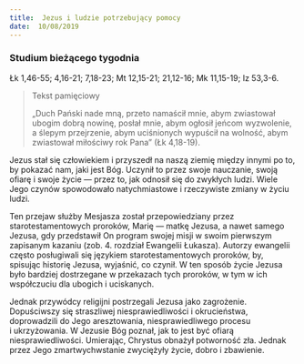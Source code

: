 ```yaml
---
title:  Jezus i ludzie potrzebujący pomocy
date:  10/08/2019
---
```


### Studium bieżącego tygodnia
Łk 1,46-55; 4,16-21; 7,18-23; Mt 12,15-21; 21,12-16; Mk 11,15-19; Iz 53,3-6.

> <p>Tekst pamięciowy</p>
> „Duch Pański nade mną, przeto namaścił mnie, abym zwiastował ubogim dobrą nowinę, posłał mnie, abym ogłosił jeńcom wyzwolenie, a ślepym przejrzenie, abym uciśnionych wypuścił na wolność, abym zwiastował miłościwy rok Pana” (Łk 4,18-19).

Jezus stał się człowiekiem i przyszedł na naszą ziemię między innymi po to, by pokazać nam, jaki jest Bóg. Uczynił to przez swoje nauczanie, swoją ofiarę i swoje życie — przez to, jak odnosił się do zwykłych ludzi. Wiele Jego czynów spowodowało natychmiastowe i rzeczywiste zmiany w życiu ludzi.

Ten przejaw służby Mesjasza został przepowiedziany przez starotestamentowych proroków, Marię — matkę Jezusa, a nawet samego Jezusa, gdy przedstawił On program swojej misji w swoim pierwszym zapisanym kazaniu (zob. 4. rozdział Ewangelii Łukasza). Autorzy ewangelii często posługiwali się językiem starotestamentowych proroków, by, spisując historię Jezusa, wyjaśnić, co czynił. W ten sposób życie Jezusa było bardziej dostrzegane w przekazach tych proroków, w tym w ich współczuciu dla ubogich i uciskanych.

Jednak przywódcy religijni postrzegali Jezusa jako zagrożenie. Dopuściwszy się straszliwej niesprawiedliwości i okrucieństwa, doprowadzili do Jego aresztowania, niesprawiedliwego procesu i ukrzyżowania. W Jezusie Bóg poznał, jak to jest być ofiarą niesprawiedliwości. Umierając, Chrystus obnażył potworność zła. Jednak przez Jego zmartwychwstanie zwyciężyły życie, dobro i zbawienie.